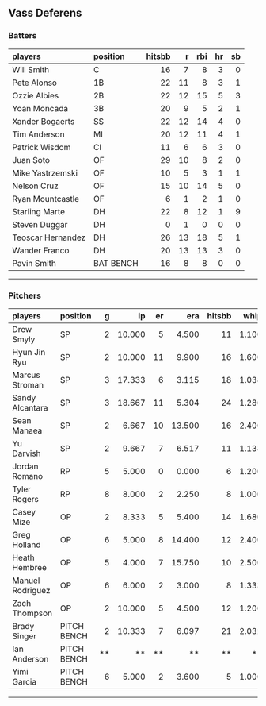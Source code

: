 ## Vass Deferens

### Batters

 
|players           |position  | hitsbb|  r| rbi| hr| sb| 
|:-----------------|:---------|------:|--:|---:|--:|--:| 
|Will Smith        |C         |     16|  7|   8|  3|  0| 
|Pete Alonso       |1B        |     22| 11|   8|  3|  1| 
|Ozzie Albies      |2B        |     22| 12|  15|  5|  3| 
|Yoan Moncada      |3B        |     20|  9|   5|  2|  1| 
|Xander Bogaerts   |SS        |     22| 12|  14|  4|  0| 
|Tim Anderson      |MI        |     20| 12|  11|  4|  1| 
|Patrick Wisdom    |CI        |     11|  6|   6|  3|  0| 
|Juan Soto         |OF        |     29| 10|   8|  2|  0| 
|Mike Yastrzemski  |OF        |     10|  5|   3|  1|  1| 
|Nelson Cruz       |OF        |     15| 10|  14|  5|  0| 
|Ryan Mountcastle  |OF        |      6|  1|   2|  1|  0| 
|Starling Marte    |DH        |     22|  8|  12|  1|  9| 
|Steven Duggar     |DH        |      0|  1|   0|  0|  0| 
|Teoscar Hernandez |DH        |     26| 13|  18|  5|  1| 
|Wander Franco     |DH        |     20| 13|  13|  3|  0| 
|Pavin Smith       |BAT BENCH |     16|  8|   8|  0|  0| 


* * *

### Pitchers

 
|players          |position    |  g|     ip| er|    era| hitsbb|  whip| so|  w| sv| 
|:----------------|:-----------|--:|------:|--:|------:|------:|-----:|--:|--:|--:| 
|Drew Smyly       |SP          |  2| 10.000|  5|  4.500|     11| 1.100| 11|  1|  0| 
|Hyun Jin Ryu     |SP          |  2| 10.000| 11|  9.900|     16| 1.600|  4|  0|  0| 
|Marcus Stroman   |SP          |  3| 17.333|  6|  3.115|     18| 1.038| 22|  1|  0| 
|Sandy Alcantara  |SP          |  3| 18.667| 11|  5.304|     24| 1.286| 15|  1|  0| 
|Sean Manaea      |SP          |  2|  6.667| 10| 13.500|     16| 2.400|  7|  0|  0| 
|Yu Darvish       |SP          |  2|  9.667|  7|  6.517|     11| 1.138| 16|  0|  0| 
|Jordan Romano    |RP          |  5|  5.000|  0|  0.000|      6| 1.200|  9|  1|  1| 
|Tyler Rogers     |RP          |  8|  8.000|  2|  2.250|      8| 1.000|  4|  1|  0| 
|Casey Mize       |OP          |  2|  8.333|  5|  5.400|     14| 1.680|  8|  0|  0| 
|Greg Holland     |OP          |  6|  5.000|  8| 14.400|     12| 2.400|  3|  0|  0| 
|Heath Hembree    |OP          |  5|  4.000|  7| 15.750|     10| 2.500|  5|  0|  0| 
|Manuel Rodriguez |OP          |  6|  6.000|  2|  3.000|      8| 1.333|  7|  1|  0| 
|Zach Thompson    |OP          |  2| 10.000|  5|  4.500|     12| 1.200|  5|  0|  0| 
|Brady Singer     |PITCH BENCH |  2| 10.333|  7|  6.097|     21| 2.032|  8|  0|  0| 
|Ian Anderson     |PITCH BENCH | **|     **| **|     **|     **|    **| **| **| **| 
|Yimi Garcia      |PITCH BENCH |  6|  5.000|  2|  3.600|      5| 1.000|  9|  0|  0| 


* * *


